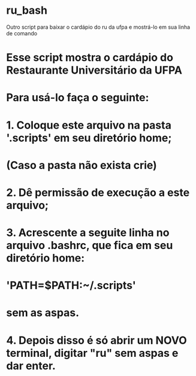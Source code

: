 # ru_bash
Outro script para baixar o cardápio do ru da ufpa e mostrá-lo em sua linha de comando



# Esse script mostra o cardápio do Restaurante Universitário da UFPA
# Para usá-lo faça o seguinte:
#       1. Coloque este arquivo na pasta '.scripts' em seu diretório home;
#       (Caso a pasta não exista crie)
#       
#       2. Dê permissão de execução a este arquivo;
#
#       3. Acrescente a seguite linha no arquivo .bashrc, que fica em seu diretório home:
#               'PATH=$PATH:~/.scripts'
#       sem as aspas.
#       
#       4. Depois disso é só abrir um NOVO terminal, digitar "ru" sem aspas e dar enter.

